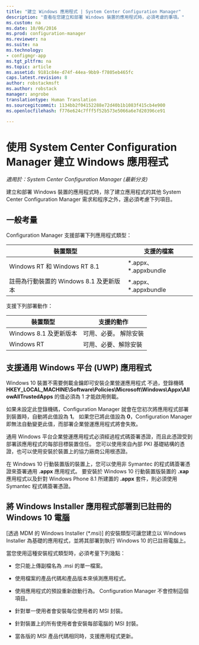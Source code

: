 ```yaml
---
title: "建立 Windows 應用程式 | System Center Configuration Manager"
description: "查看在您建立和部署 Windows 裝置的應用程式時，必須考慮的事項。"
ms.custom: na
ms.date: 10/06/2016
ms.prod: configuration-manager
ms.reviewer: na
ms.suite: na
ms.technology:
- configmgr-app
ms.tgt_pltfrm: na
ms.topic: article
ms.assetid: 9181c84e-d74f-44ea-9bb9-f7805eb465fc
caps.latest.revision: 8
author: robstackmsft
ms.author: robstack
manager: angrobe
translationtype: Human Translation
ms.sourcegitcommit: 1134bb2f04152288e72d40b1b1083f415cb4e900
ms.openlocfilehash: f776e624c7fff5f52b573e5066a6e7d20396ce91

---
```

# <a name="create-windows-applications-with-system-center-configuration-manager"></a>使用 System Center Configuration Manager 建立 Windows 應用程式

*適用於：System Center Configuration Manager (最新分支)*

建立和部署 Windows 裝置的應用程式時，除了建立應用程式的其他 System Center Configuration Manager 需求和程序之外，還必須考慮下列項目。  

## <a name="general-considerations"></a>一般考量  
 Configuration Manager 支援部署下列應用程式類型：  

|裝置類型|支援的檔案|  
|-----------------|---------------------|  
|Windows RT 和 Windows RT 8.1|*.appx、\*.appxbundle|  
|註冊為行動裝置的 Windows 8.1 及更新版本|*.appx、\*.appxbundle|  

 支援下列部署動作：  

|裝置類型|支援的動作|  
|-----------------|-----------------------|  
|Windows 8.1 及更新版本|可用、必要。 解除安裝|  
|Windows RT|可用、必要、解除安裝|  

## <a name="support-for-universal-windows-platform-uwp-apps"></a>支援通用 Windows 平台 (UWP) 應用程式  
 Windows 10 裝置不需要側載金鑰即可安裝企業營運應用程式 不過，登錄機碼 **HKEY_LOCAL_MACHINE\Software\Policies\Microsoft\Windows\Appx\AllowAllTrustedApps** 的值必須為 1 才能啟用側載。  

 如果未設定此登錄機碼，Configuration Manager 就會在您初次將應用程式部署到裝置時，自動將此值設為 **1**。 如果您已將此值設為 **0**，Configuration Manager 即無法自動變更此值，而部署企業營運應用程式將會失敗。  

 通用 Windows 平台企業營運應用程式必須經過程式碼簽署憑證，而且此憑證受到部署該應用程式的每部目標裝置信任。 您可以使用來自內部 PKI 基礎結構的憑證，也可以使用安裝於裝置上的協力廠商公用根憑證。  

 在 Windows 10 行動裝置版的裝置上，您可以使用非 Symantec 的程式碼簽署憑證來簽署通用 **.appx** 應用程式。 要安裝於 Windows 10 行動裝置版裝置的 **.xap** 應用程式以及針對 Windows Phone 8.1 所建置的 **.appx** 套件，則必須使用 Symantec 程式碼簽署憑證。  

## <a name="deploy-windows-installer-apps-to-enrolled-windows-10-pcs"></a>將 Windows Installer 應用程式部署到已註冊的 Windows 10 電腦  
 [透過 MDM 的 Windows Installer (\*.msi)] 的安裝類型可讓您建立以 Windows Installer 為基礎的應用程式，並將其部署到執行 Windows 10 的已註冊電腦上。  

 當您使用這種安裝程式類型時，必須考量下列幾點：  

-   您只能上傳副檔名為 .msi 的單一檔案。  

-   使用檔案的產品代碼和產品版本來偵測應用程式。  

-   使用應用程式的預設重新啟動行為。 Configuration Manager 不會控制這個項目。  

-   針對單一使用者會安裝每位使用者的 MSI 封裝。  

-   針對裝置上的所有使用者會安裝每部電腦的 MSI 封裝。  

-   當各版的 MSI 產品代碼相同時，支援應用程式更新。  



<!--HONumber=Nov16_HO1-->


